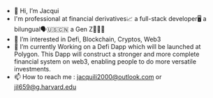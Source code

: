 - 👋 Hi, I’m Jacqui
- I'm professional at financial derivatives📈 a full-stack developer🖥 a bilungual🗣🇺🇸🇨🇳 a Gen Z🧍🏻‍♀️
- 👀 I’m interested in Defi, Blockchain, Cryptos, Web3
- 🌱 I’m currently Working on a Defi Dapp which will be launched at Polygon. This Dapp will construct a stronger and more complete financial system on web3, enabling people to do more versatile investments.
- 📫 How to reach me : jacquili2000@outlook.com or jil659@g.harvard.edu

